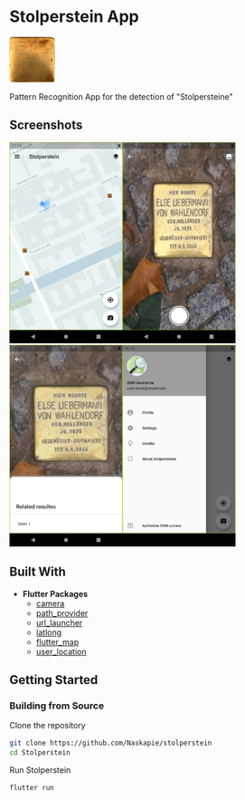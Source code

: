 # Stolperstein App

![stolperstein](./images/stolperstein_mini.png "Stolperstein")
<br />

Pattern Recognition App for the detection of "Stolpersteine"

## Screenshots

<!-- <img src="./media/animated.gif" width="200" /> -->
<img src="./images/screenshot_map.png" width="200" /><img src="./images/screenshot_camera.png" width="200" /><img src="./images/screenshot_ocr.png" width="200" /><img src="./images/screenshot_drawer.png" width="200" />


## Built With

- **Flutter Packages**
  - [camera](https://pub.dartlang.org/packages/camera)
  - [path_provider](https://pub.dartlang.org/packages/path_provider)
  - [url_launcher](https://pub.dartlang.org/packages/url_launcher)
  - [latlong](https://pub.dev/packages/latlong)
  - [flutter_map](https://pub.dev/packages/flutter_map)
  - [user_location](https://pub.dev/packages/user_location)

## Getting Started

### Building from Source

Clone the repository

```bash
git clone https://github.com/Naskapie/stolperstein
cd Stolperstein
```

Run Stolperstein

```bash
flutter run
```